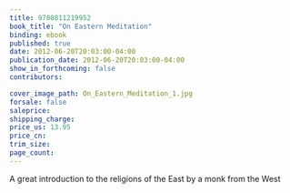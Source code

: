 ```yaml
---
title: 9780811219952
book_title: "On Eastern Meditation"
binding: ebook
published: true
date: 2012-06-20T20:03:00-04:00
publication_date: 2012-06-20T20:03:00-04:00
show_in_forthcoming: false
contributors:

cover_image_path: On_Eastern_Meditation_1.jpg
forsale: false
saleprice:
shipping_charge:
price_us: 13.95
price_cn:
trim_size:
page_count:
---
```

A great introduction to the religions of the East by a monk from the West

